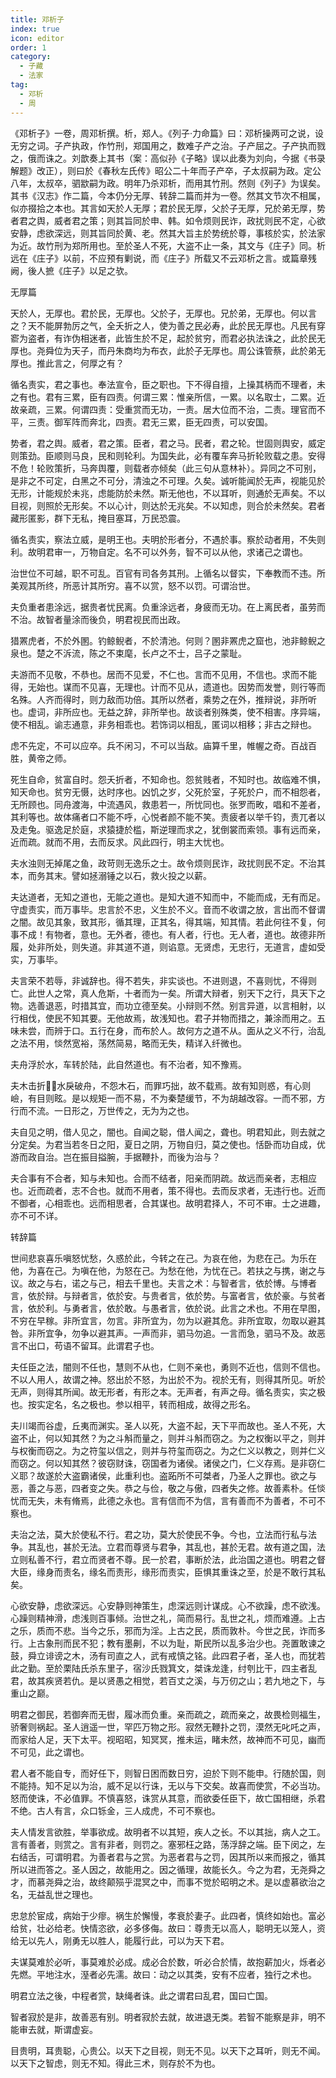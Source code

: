 ```yaml
---
title: 邓析子
index: true
icon: editor
order: 1
category:
  - 子藏
  - 法家
tag:
  - 邓析
  - 周
---
```


《邓析子》一卷，周邓析撰。析，郑人。《列子·力命篇》曰：邓析操两可之说，设无穷之词。子产执政，作竹刑，郑国用之，数难子产之治。子产屈之。子产执而戮之，俄而诛之。刘歆奏上其书（案：高似孙《子略》误以此奏为刘向，今据《书录解题》改正），则曰於《春秋左氏传》昭公二十年而子产卒，子太叔嗣为政。定公八年，太叔卒，驷歂嗣为政。明年乃杀邓析，而用其竹刑。然则《列子》为误矣。其书《汉志》作二篇，今本仍分无厚、转辞二篇而并为一卷。然其文节次不相属，似亦掇拾之本也。其言如天於人无厚；君於民无厚，父於子无厚，兄於弟无厚，势者君之舆，威者君之策；则其旨同於申、韩。如令烦则民诈，政扰则民不定，心欲安静，虑欲深远，则其旨同於黄、老。然其大旨主於势统於尊，事核於实，於法家为近。故竹刑为郑所用也。至於圣人不死，大盗不止一条，其文与《庄子》同。析远在《庄子》以前，不应预有剿说，而《庄子》所载又不云邓析之言。或篇章残阙，後人摭《庄子》以足之欤。  

无厚篇  

天於人，无厚也。君於民，无厚也。父於子，无厚也。兄於弟，无厚也。何以言之？天不能屏勃厉之气，全夭折之人，使为善之民必寿，此於民无厚也。凡民有穿窬为盗者，有诈伪相迷者，此皆生於不足，起於贫穷，而君必执法诛之，此於民无厚也。尧舜位为天子，而丹朱商均为布衣，此於子无厚也。周公诛管蔡，此於弟无厚也。推此言之，何厚之有？  

循名责实，君之事也。奉法宣令，臣之职也。下不得自擅，上操其柄而不理者，未之有也。君有三累，臣有四责。何谓三累：惟亲所信，一累。以名取士，二累。近故亲疏，三累。何谓四责：受重赏而无功，一责。居大位而不治，二责。理官而不平，三责。御军阵而奔北，四责。君无三累，臣无四责，可以安国。  

势者，君之舆。威者，君之策。臣者，君之马。民者，君之轮。世固则舆安，威定则策劲。臣顺则马良，民和则轮利。为国失此，必有覆车奔马折轮败载之患。安得不危！轮败策折，马奔舆覆，则载者亦倾矣（此三句从意林补）。异同之不可别，是非之不可定，白黑之不可分，清浊之不可理。久矣。诚听能闻於无声，视能见於无形，计能规於未兆，虑能防於未然。斯无他也，不以耳听，则通於无声矣。不以目视，则照於无形矣。不以心计，则达於无兆矣。不以知虑，则合於未然矣。君者藏形匿影，群下无私，掩目塞耳，万民恐震。  

循名责实，察法立威，是明王也。夫明於形者分，不遇於事。察於动者用，不失则利。故明君审一，万物自定。名不可以外务，智不可以从他，求诸己之谓也。  

治世位不可越，职不可乱。百官有司各务其刑。上循名以督实，下奉教而不违。所美观其所终，所恶计其所穷。喜不以赏，怒不以罚。可谓治世。  

夫负重者患涂远，据贵者忧民离。负重涂远者，身疲而无功。在上离民者，虽劳而不治。故智者量涂而後负，明君视民而出政。  

猎罴虎者，不於外圂。钓鲸鲵者，不於清池。何则？圂非罴虎之窟也，池非鲸鲵之泉也。楚之不泝流，陈之不束麾，长卢之不士，吕子之蒙耻。  

夫游而不见敬，不恭也。居而不见爱，不仁也。言而不见用，不信也。求而不能得，无始也。谋而不见喜，无理也。计而不见从，遗道也。因势而发誉，则行等而名殊。人齐而得时，则力敌而功倍。其所以然者，乘势之在外，推辩说，非所听也。虚词，非所应也。无益之辞，非所举也。故谈者别殊类，使不相害。序异端，使不相乱。谕志通意，非务相乖也。若饰词以相乱，匿词以相移；非古之辩也。  

虑不先定，不可以应卒。兵不闲习，不可以当敌。庙算千里，帷幄之奇。百战百胜，黄帝之师。  

死生自命，贫富自时。怨夭折者，不知命也。怨贫贱者，不知时也。故临难不惧，知天命也。贫穷无慑，达时序也。凶饥之岁，父死於室，子死於户，而不相怨者，无所顾也。同舟渡海，中流遇风，救患若一，所忧同也。张罗而畋，唱和不差者，其利等也。故体痛者口不能不呼，心悦者颜不能不笑。责疲者以举千钧，责兀者以及走兔。驱逸足於庭，求猿捷於槛，斯逆理而求之，犹倒裳而索领。事有远而亲，近而疏。就而不用，去而反求。风此四行，明主大忧也。  

夫水浊则无掉尾之鱼，政苛则无逸乐之士。故令烦则民诈，政扰则民不定。不治其本，而务其末。譬如拯溺锤之以石，救火投之以薪。  

夫达道者，无知之道也，无能之道也。是知大道不知而中，不能而成，无有而足。守虚责实，而万事毕。忠言於不忠，义生於不义。音而不收谓之放，言出而不督谓之闇。故见其象，致其形，循其理，正其名，得其端，知其情。若此何往不复，何事不成！有物者，意也。无外者，德也。有人者，行也。无人者，道也。故德非所履，处非所处，则失道。非其道不道，则谄意。无贤虑，无忠行，无道言，虚如受实，万事毕。  

夫言荣不若辱，非诚辞也。得不若失，非实谈也。不进则退，不喜则忧，不得则亡。此世人之常，真人危斯，十者而为一矣。所谓大辩者，别天下之行，具天下之物。选善退恶，时措其宜，而功立德至矣。小辩则不然。别言异道，以言相射，以行相伐，使民不知其要。无他故焉，故浅知也。君子并物而措之，兼涂而用之。五味未尝，而辨于口。五行在身，而布於人。故何方之道不从。面从之义不行，治乱之法不用，惔然宽裕，荡然简易，略而无失，精详入纤微也。  

夫舟浮於水，车转於陆，此自然道也。有不治者，知不豫焉。  

夫木击折，水戾破舟，不怨木石，而罪巧拙，故不载焉。故有知则惑，有心则嶮，有目则眩。是以规矩一而不易，不为秦楚缓节，不为胡越改容。一而不邪，方行而不流。一日形之，万世传之，无为为之也。  

夫自见之明，借人见之，闇也。自闻之聪，借人闻之，聋也。明君知此，则去就之分定矣。为君当若冬日之阳，夏日之阴，万物自归，莫之使也。恬卧而功自成，优游而政自治。岂在振目搤腕，手据鞭扑，而後为治与？  

夫合事有不合者，知与未知也。合而不结者，阳亲而阴疏。故远而亲者，志相应也。近而疏者，志不合也。就而不用者，策不得也。去而反求者，无违行也。近而不御者，心相乖也。远而相思者，合其谋也。故明君择人，不可不审。士之进趣，亦不可不详。  

转辞篇  

世间悲哀喜乐嗔怒忧愁，久惑於此，今转之在己。为哀在他，为悲在己。为乐在他，为喜在己。为嗔在他，为怒在己。为愁在他，为忧在己。若扶之与携，谢之与议。故之与右，诺之与己，相去千里也。夫言之术：与智者言，依於博。与博者言，依於辩。与辩者言，依於安。与贵者言，依於势。与富者言，依於豪。与贫者言，依於利。与勇者言，依於敢。与愚者言，依於说。此言之术也。不用在早图，不穷在早稼。非所宜言，勿言。非所宜为，勿为以避其危。非所宜取，勿取以避其咎。非所宜争，勿争以避其声。一声而非，驷马勿追。一言而急，驷马不及。故恶言不出口，苟语不留耳。此谓君子也。  

夫任臣之法，闇则不任也，慧则不从也，仁则不亲也，勇则不近也，信则不信也。不以人用人，故谓之神。怒出於不怒，为出於不为。视於无有，则得其所见。听於无声，则得其所闻。故无形者，有形之本。无声者，有声之母。循名责实，实之极也。按实定名，名之极也。参以相平，转而相成，故得之形名。  

夫川竭而谷虚，丘夷而渊实。圣人以死，大盗不起，天下平而故也。圣人不死，大盗不止，何以知其然？为之斗斛而量之，则并斗斛而窃之。为之权衡以平之，则并与权衡而窃之。为之符玺以信之，则并与符玺而窃之。为之仁义以教之，则并仁义而窃之。何以知其然？彼窃财诛，窃国者为诸侯。诸侯之门，仁义存焉。是非窃仁义耶？故遂於大盗霸诸侯，此重利也。盗跖所不可桀者，乃圣人之罪也。欲之与恶，善之与恶，四者变之失。恭之与俭，敬之与傲，四者失之修。故善素朴。任惔忧而无失，未有脩焉，此德之永也。言有信而不为信，言有善而不为善者，不可不察也。  

夫治之法，莫大於使私不行。君之功，莫大於使民不争。今也，立法而行私与法争。其乱也，甚於无法。立君而尊贤与君争，其乱也，甚於无君。故有道之国，法立则私善不行，君立而贤者不尊。民一於君，事断於法，此治国之道也。明君之督大臣，缘身而责名，缘名而责形，缘形而责实，臣惧其重诛之至，於是不敢行其私矣。  

心欲安静，虑欲深远。心安静则神策生，虑深远则计谋成。心不欲躁，虑不欲浅。心躁则精神滑，虑浅则百事倾。治世之礼，简而易行。乱世之礼，烦而难遵。上古之乐，质而不悲。当今之乐，邪而为淫。上古之民，质而敦朴。今世之民，诈而多行。上古象刑而民不犯；教有墨劓，不以为耻，斯民所以乱多治少也。尧置敢谏之鼓，舜立诽谤之木，汤有司直之人，武有戒慎之铭。此四君子者，圣人也，而犹若此之勤。至於栗陆氏杀东里子，宿沙氏戮箕文，桀诛龙逢，纣刳比干，四主者乱君，故其疾贤若仇。是以贤愚之相觉，若百丈之溪，与万仞之山；若九地之下，与重山之巅。  

明君之御民，若御奔而无辔，履冰而负重。亲而疏之，疏而亲之，故畏检则福生，骄奢则祸起。圣人逍遥一世，罕匹万物之形。寂然无鞭扑之罚，漠然无叱吒之声，而家给人足，天下太平。视昭昭，知冥冥，推未运，睹未然，故神而不可见，幽而不可见，此之谓也。  

君人者不能自专，而好任下，则智日困而数日穷，迫於下则不能申。行随於国，则不能持。知不足以为治，威不足以行诛，无以与下交矣。故喜而使赏，不必当功。怒而使诛，不必值罪。不慎喜怒，诛赏从其意，而欲委任臣下，故亡国相继，杀君不绝。古人有言，众口铄金，三人成虎，不可不察也。  

夫人情发言欲胜，举事欲成。故明者不以其短，疾人之长。不以其拙，病人之工。言有善者，则赏之。言有非者，则罚之。塞邪枉之路，荡浮辞之端。臣下闵之，左右结舌，可谓明君。为善者君与之赏。为恶者君与之罚，因其所以来而报之，循其所以进而答之。圣人因之，故能用之。因之循理，故能长久。今之为君，无尧舜之才，而慕尧舜之治，故终颠殒乎混冥之中，而事不觉於昭明之术。是以虚慕欲治之名，无益乱世之理也。  

忠怠於宦成，病始于少瘳。祸生於懈慢，孝衰於妻子。此四者，慎终如始也。富必给贫，壮必给老。快情恣欲，必多侈侮。故曰：尊贵无以高人，聪明无以笼人，资给无以先人，刚勇无以胜人，能履行此，可以为天下君。  

夫谋莫难於必听，事莫难於必成。成必合於数，听必合於情，故抱薪加火，烁者必先燃。平地注水，溼者必先濡。故曰：动之以其类，安有不应者，独行之术也。  

明君立法之後，中程者赏，缺绳者诛。此之谓君曰乱君，国曰亡国。  

智者寂於是非，故善恶有别。明者寂於去就，故进退无类。若智不能察是非，明不能审去就，斯谓虚妄。  

目贵明，耳贵聪，心贵公。以天下之目视，则无不见。以天下之耳听，则无不闻。以天下之智虑，则无不知。得此三术，则存於不为也。  
